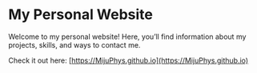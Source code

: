 # My Personal Website

Welcome to my personal website! Here, you’ll find information about my projects, skills, and ways to contact me.

Check it out here: [https://MijuPhys.github.io](https://MijuPhys.github.io)
